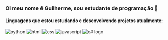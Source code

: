 ### Oi meu nome é Guilherme, sou estudante de programação 👋

#### Linguagens que estou estudando e desenvolvendo projetos atualmente:
<!--
<div>
  <a href="https://github.com/GuilhermeXA"
    <img height="180em" src="https://github-readme-stats.vercel.app/api?username=https://github.com/GuilhermeXA&show_icons=true&theme=dark&include_all_commits=true&count_private=true"/>
    <img height="180em" src="https://github-readme-stats.vercel.app/api/top-langs/?username=https://github.com/GuilhermeXA&layout=compact&langs_count=16&theme=dark"/>
    <img height="80em" src="![c# logo](https://github.com/GuilhermeXA/GuilhermeXA/assets/82071553/a543b972-15fe-49fb-853c-847951d3d380)"/>
</div>
-->

![python](https://user-images.githubusercontent.com/82071553/191537005-2e9daeec-e7a3-48aa-81c2-e22f940b30c8.png)
![html](https://user-images.githubusercontent.com/82071553/191536012-954870c9-1313-45f9-9c43-bab6cf4c3af4.png)
![css](https://user-images.githubusercontent.com/82071553/191536047-1f7f9634-ded3-4c84-ba6e-e6c6bb6de844.png)
![javascript](https://user-images.githubusercontent.com/82071553/191536068-b638c600-42be-4b37-a3a2-eb5460cb2cd3.png)
![c# logo](https://github.com/GuilhermeXA/GuilhermeXA/assets/82071553/9e229d06-a879-4731-a716-a5a0f146244e)

